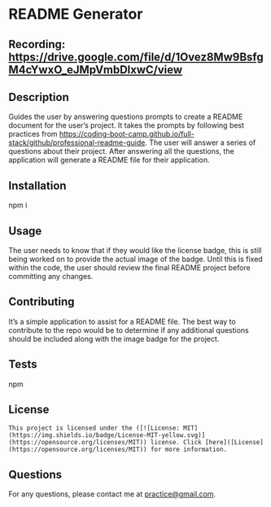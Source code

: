 
  # README Generator

  ## Recording: https://drive.google.com/file/d/1Ovez8Mw9BsfgM4cYwxO_eJMpVmbDlxwC/view

  ## Description
  Guides the user by answering questions prompts to create a README document for the user’s project. It takes the prompts by following best practices from https://coding-boot-camp.github.io/full-stack/github/professional-readme-guide. The user will answer a series of questions about their project. After answering all the questions, the application will generate a README file for their application.
  
  ## Installation
  npm i

  ## Usage
  The user needs to know that if they would like the license badge, this is still being worked on to provide the actual image of the badge. Until this is fixed within the code, the user should review the final README project before committing any changes. 
  
  ## Contributing
  It’s a simple application to assist for a README file. The best way to contribute to the repo would be to determine if any additional questions should be included along with the image badge for the project.
  
  ## Tests
  npm
  
  ## License

    This project is licensed under the ([![License: MIT](https://img.shields.io/badge/License-MIT-yellow.svg)](https://opensource.org/licenses/MIT)) license. Click [here]([License](https://opensource.org/licenses/MIT)) for more information.

  ## Questions
  For any questions, please contact me at practice@gmail.com.
  

